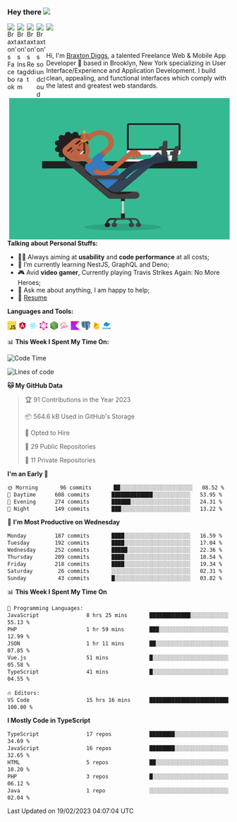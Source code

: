 ### Hey there <img src="https://media.giphy.com/media/hvRJCLFzcasrR4ia7z/giphy.gif" width="25">
<a href="https://www.facebook.com/BiggDiggz">
  <img align="left" alt="Braxton's Facebook" width="22px" src="https://cdn.jsdelivr.net/npm/simple-icons@v3/icons/facebook.svg" />
</a>
<a href="http://instagram.com/biggdiggz">
  <img align="left" alt="Braxton's Instagram" width="22px" src="https://cdn.jsdelivr.net/npm/simple-icons@v3/icons/instagram.svg" />
</a>
<a href="https://reddit.com/user/BiggDiggz/">
  <img align="left" alt="Braxton's Reddit" width="22px" src="https://cdn.jsdelivr.net/npm/simple-icons@v3/icons/reddit.svg" />
</a>
<a href="https://soundcloud.com/braxton-diggs">
  <img align="left" alt="Braxton's soundcloud" width="22px" src="https://cdn.jsdelivr.net/npm/simple-icons@v3/icons/soundcloud.svg" />
</a>

![](https://visitor-badge.glitch.me/badge?page_id=braxtondiggs.braxtondiggs)

<br />

Hi, I'm [Braxton Diggs](https://braxtondiggs.com/), a talented Freelance Web & Mobile App Developer 🚀 based in Brooklyn, New York specializing in User Interface/Experience and Application Development. I build clean, appealing, and functional interfaces which comply with the latest and greatest web standards.

  <img align="right" alt="GIF" src="https://github.com/braxtondiggs/braxtondiggs/blob/master/coder.gif?raw=true" width="500" height="320" />
  
**Talking about Personal Stuffs:**

- 🧑‍💻 Always aiming at **usability** and **code performance** at all costs;
- 🌱 I’m currently learning NestJS, GraphQL and Deno;
- 🎮 Avid **video gamer**, Currently playing Travis Strikes Again: No More Heroes;
- 💬 Ask me about anything, I am happy to help;
- 📝 [Resume](https://braxtondiggs.com/assets/resume/braxton-diggs.pdf)

**Languages and Tools:**  

<code><img height="20" src="https://raw.githubusercontent.com/github/explore/80688e429a7d4ef2fca1e82350fe8e3517d3494d/topics/javascript/javascript.png"></code>
<code><img height="20" src="https://raw.githubusercontent.com/github/explore/80688e429a7d4ef2fca1e82350fe8e3517d3494d/topics/angular/angular.png"></code>
<code><img height="20" src="https://raw.githubusercontent.com/github/explore/80688e429a7d4ef2fca1e82350fe8e3517d3494d/topics/react/react.png"></code>
<code><img height="20" src="https://raw.githubusercontent.com/github/explore/5c058a388828bb5fde0bcafd4bc867b5bb3f26f3/topics/graphql/graphql.png"></code>
<code><img height="20" src="https://raw.githubusercontent.com/github/explore/80688e429a7d4ef2fca1e82350fe8e3517d3494d/topics/nodejs/nodejs.png"></code>
<code><img height="20" src="https://raw.githubusercontent.com/github/explore/80688e429a7d4ef2fca1e82350fe8e3517d3494d/topics/sass/sass.png"></code>
<code><img height="20" src="https://raw.githubusercontent.com/github/explore/80688e429a7d4ef2fca1e82350fe8e3517d3494d/topics/kotlin/kotlin.png"></code>
<code><img height="20" src="https://raw.githubusercontent.com/github/explore/80688e429a7d4ef2fca1e82350fe8e3517d3494d/topics/postgresql/postgresql.png"></code>
<code><img height="20" src="https://raw.githubusercontent.com/github/explore/80688e429a7d4ef2fca1e82350fe8e3517d3494d/topics/firebase/firebase.png"></code>
<code><img height="20" src="https://raw.githubusercontent.com/github/explore/80688e429a7d4ef2fca1e82350fe8e3517d3494d/topics/docker/docker.png"></code>

📊 **This Week I Spent My Time On:**
<!--START_SECTION:waka-->
![Code Time](http://img.shields.io/badge/Code%20Time-5%2C206%20hrs%2030%20mins-blue)

![Lines of code](https://img.shields.io/badge/From%20Hello%20World%20I%27ve%20Written-6%20Million%20lines%20of%20code-blue)

**🐱 My GitHub Data** 

> 🏆 91 Contributions in the Year 2023
 > 
> 📦 564.6 kB Used in GitHub's Storage 
 > 
> 💼 Opted to Hire
 > 
> 📜 29 Public Repositories 
 > 
> 🔑 11 Private Repositories  
 > 
**I'm an Early 🐤** 

```text
🌞 Morning       96 commits       ██░░░░░░░░░░░░░░░░░░░░░░░   08.52 % 
🌆 Daytime      608 commits       █████████████░░░░░░░░░░░░   53.95 % 
🌃 Evening      274 commits       ██████░░░░░░░░░░░░░░░░░░░   24.31 % 
🌙 Night        149 commits       ███░░░░░░░░░░░░░░░░░░░░░░   13.22 % 

```
📅 **I'm Most Productive on Wednesday** 

```text
Monday         187 commits       ████░░░░░░░░░░░░░░░░░░░░░   16.59 % 
Tuesday        192 commits       ████░░░░░░░░░░░░░░░░░░░░░   17.04 % 
Wednesday      252 commits       █████░░░░░░░░░░░░░░░░░░░░   22.36 % 
Thursday       209 commits       ████░░░░░░░░░░░░░░░░░░░░░   18.54 % 
Friday         218 commits       ████░░░░░░░░░░░░░░░░░░░░░   19.34 % 
Saturday        26 commits       ░░░░░░░░░░░░░░░░░░░░░░░░░   02.31 % 
Sunday          43 commits       █░░░░░░░░░░░░░░░░░░░░░░░░   03.82 % 

```


📊 **This Week I Spent My Time On** 

```text
💬 Programming Languages: 
JavaScript               8 hrs 25 mins       █████████████░░░░░░░░░░░░   55.13 % 
PHP                      1 hr 59 mins        ███░░░░░░░░░░░░░░░░░░░░░░   12.99 % 
JSON                     1 hr 11 mins        ██░░░░░░░░░░░░░░░░░░░░░░░   07.85 % 
Vue.js                   51 mins             █░░░░░░░░░░░░░░░░░░░░░░░░   05.58 % 
TypeScript               41 mins             █░░░░░░░░░░░░░░░░░░░░░░░░   04.55 % 

🔥 Editors: 
VS Code                  15 hrs 16 mins      █████████████████████████   100.00 % 

```

**I Mostly Code in TypeScript** 

```text
TypeScript               17 repos            ████████░░░░░░░░░░░░░░░░░   34.69 % 
JavaScript               16 repos            ████████░░░░░░░░░░░░░░░░░   32.65 % 
HTML                     5 repos             ██░░░░░░░░░░░░░░░░░░░░░░░   10.20 % 
PHP                      3 repos             █░░░░░░░░░░░░░░░░░░░░░░░░   06.12 % 
Java                     1 repo              ░░░░░░░░░░░░░░░░░░░░░░░░░   02.04 % 

```



 Last Updated on 19/02/2023 04:07:04 UTC
<!--END_SECTION:waka-->
